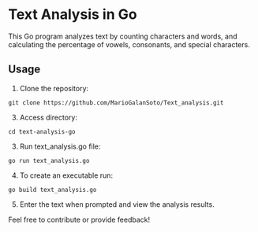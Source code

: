 # Text Analysis in Go

This Go program analyzes text by counting characters and words, and calculating the percentage of vowels, consonants, and special characters.

## Usage

1. Clone the repository:
   
```
git clone https://github.com/MarioGalanSoto/Text_analysis.git 
```

3. Access directory:

```
cd text-analysis-go
```

3. Run text_analysis.go file:

```
go run text_analysis.go
```
4. To create an executable run:

```
go build text_analysis.go
```

5. Enter the text when prompted and view the analysis results.



Feel free to contribute or provide feedback!
